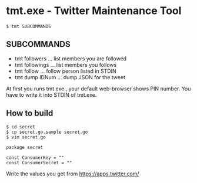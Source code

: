 tmt.exe - Twitter Maintenance Tool
==============================

```
$ tmt SUBCOMMANDS
```

SUBCOMMANDS
-----------

* tmt followers  ... list members you are followed
* tmt followings  ... list members you follows
* tmt follow ... follow person listed in STDIN
* tmt dump IDNum ... dump JSON for the tweet

At first you runs tmt.exe , your default web-browser shows PIN number.
You have to write it into STDIN of tmt.exe.

How to build
------------

```
$ cd secret
$ cp secret.go.sample secret.go
$ vim secret.go
```

```
package secret

const ConsumerKey = ""
const ConsumerSecret = ""
```

Write the values you get from https://apps.twitter.com/
